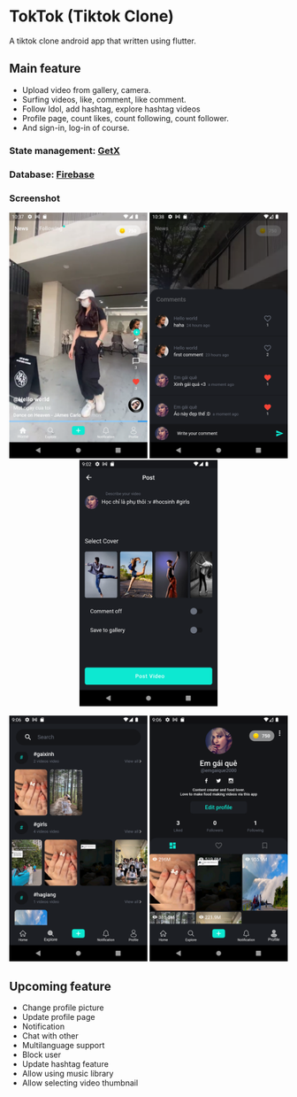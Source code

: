 # TokTok (Tiktok Clone)

A tiktok clone android app that written using flutter.

## Main feature

- Upload video from gallery, camera.
- Surfing videos, like, comment, like comment.
- Follow Idol, add hashtag, explore hashtag videos
- Profile page, count likes, count following, count follower.
- And sign-in, log-in of course.

### State management: [GetX](https://pub.dev/packages/get)

### Database: [Firebase](https://firebase.google.com)

### Screenshot
<p align="center">
    <img src="https://github.com/TruongAnim/toktok/blob/main/Screenshot/1.png" alt="drawing"   width="250"/>
    <img src="https://github.com/TruongAnim/toktok/blob/main/Screenshot/2.png" alt="drawing"   width="250"/>
    <img src="https://github.com/TruongAnim/toktok/blob/main/Screenshot/3.png" alt="drawing"   width="250"/>
<p align="center">
    <img src="https://github.com/TruongAnim/toktok/blob/main/Screenshot/4.png" alt="drawing"   width="250"/>
    <img src="https://github.com/TruongAnim/toktok/blob/main/Screenshot/5.png" alt="drawing"   width="250"/>

## Upcoming feature
- Change profile picture
- Update profile page
- Notification
- Chat with other
- Multilanguage support
- Block user
- Update hashtag feature
- Allow using music library
- Allow selecting video thumbnail
